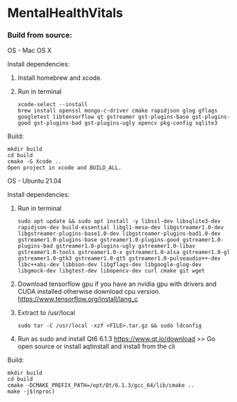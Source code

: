 # MentalHealthVitals

### Build from source:
OS - Mac OS X

Install dependencies:
1. Install homebrew and xcode.
2. Run in terminal
   
       xcode-select --install
       brew install openssl mongo-c-driver cmake rapidjson glog gflags googletest libtensorflow qt gstreamer gst-plugins-base gst-plugins-good gst-plugins-bad gst-plugins-ugly opencv pkg-config sqlite3

Build:

    mkdir build 
    cd build
    cmake -G Xcode ..
    Open project in xcode and BUILD_ALL.


OS - Ubuntu 21.04

Install dependencies:
1. Run in terminal
       
       sudo apt update && sudo apt install -y libssl-dev libsqlite3-dev rapidjson-dev build-essential libgl1-mesa-dev libgstreamer1.0-dev libgstreamer-plugins-base1.0-dev libgstreamer-plugins-bad1.0-dev gstreamer1.0-plugins-base gstreamer1.0-plugins-good gstreamer1.0-plugins-bad gstreamer1.0-plugins-ugly gstreamer1.0-libav gstreamer1.0-tools gstreamer1.0-x gstreamer1.0-alsa gstreamer1.0-gl gstreamer1.0-gtk3 gstreamer1.0-qt5 gstreamer1.0-pulseaudio++-dev libc++abi-dev libbson-dev libgflags-dev libgoogle-glog-dev libgmock-dev libgtest-dev libopencv-dev curl cmake git wget

2. Download tensorflow gpu if you have an nvidia gpu with drivers and CUDA installed otherwise download cpu version.
   https://www.tensorflow.org/install/lang_c
3. Extract to /usr/local 

       sudo tar -C /usr/local -xzf <FILE>.tar.gz && sudo ldconfig
4. Run as sudo and install Qt6 6.1.3 https://www.qt.io/download >> Go open source or install aqtinstall and install from the cli

Build:

    mkdir build 
    cd build
    cmake -DCMAKE_PREFIX_PATH=/opt/Qt/6.1.3/gcc_64/lib/cmake ..
    make -j$(nproc)
